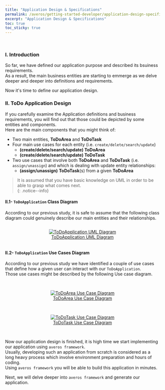 ```yaml
---
title: "Application Design & Specifications"
permalink: /averos/getting-started-developer/application-design-specifications/
excerpt: "Application Design & Specifications"
toc: true
toc_sticky: true
---
```

<br/>

### **I. Introduction**

So far, we have defined our application purpose and described its bsuiness requirements.<br/>
As a result, the main business entities are starting to emmerge as we delve deeper and deeper into definitions and requirements. <br/>

Now it's time to define our application design.

### **II. ToDo Application Design**

If you carefully examine the Application definitions and business requirements, you will find out that those could be depicted by some entities and components. <br/>
Here are the main components that you might think of:
  - Two main entities, **ToDoArea** and **ToDoTask**
  - Four main use cases for each entity (i.e. `create/delete/search/update`) 
    - **(create/delete/search/update) ToDoArea**
    - **(create/delete/search/update) ToDoTask**
  - Two use cases that involve both **ToDoArea** and **ToDoTask** (i.e. `assign/unassign`) and which is dealing with update entity relationships:
    - **(assign/unassign)** **ToDoTask**(s) from a given **ToDoArea**

>It is assumed that you have basic knowledge on UML in order to be able to grasp what comes next. <br/>
{: .notice--info}

#### **II.1- `ToDoApplication` Class Diagram**

According to our previous study, it is safe to assume that the following class diagram could genuinely describe our main entities and their relationships. 

<div style="display: flex;flex-direction: row;justify-content: center;">
<figure align="center">
	<a href="{{ site.baseurl }}/assets/arch/tutorial/to-do-uml-diagram.png">
    <img src="{{ site.baseurl }}/assets/arch/tutorial/to-do-uml-diagram.png" alt="ToDoApplication UML Diagram">
      <figcaption>ToDoApplication UML Diagram</figcaption>
  </a>
</figure>
</div>

#### **II.2- `ToDoApplication` Use Cases Diagram**

According to our previous study we have identified a couple of use cases that define how a given user can interact with our `ToDoApplication`. <br/>
Those use cases might be described by the following Use case diagram.

<br/>

<div style="display: flex;flex-direction: row;justify-content: center;">
<figure align="center">
	<a href="{{ site.baseurl }}/assets/arch/tutorial/to-do-area- use-case-diagram.png">
    <img src="{{ site.baseurl }}/assets/arch/tutorial/to-do-area- use-case-diagram.png" alt="ToDoArea Use Case Diagram">
      <figcaption>ToDoArea Use Case Diagram</figcaption>
  </a>
</figure>
</div>

<br/>

<div style="display: flex;flex-direction: row;justify-content: center;">
<figure align="center">
	<a href="{{ site.baseurl }}/assets/arch/tutorial/to-do-task-use-case-diagram.png">
    <img src="{{ site.baseurl }}/assets/arch/tutorial/to-do-task-use-case-diagram.png" alt="ToDoTask Use Case Diagram">
      <figcaption>ToDoTask Use Case Diagram</figcaption>
  </a>
</figure>
</div>

<br/>

Now our application design is finished, it is high time we start implementing our application using `averos framework`. <br/>
Usually, developing such an application from scratch is considered as a long heavy process which involve environment preparation and hours of coding. <br/>
Using `averos framework` you will be able to build this application in minutes. <br/>

Next, we will delve deeper into `averos framework` and generate our application.